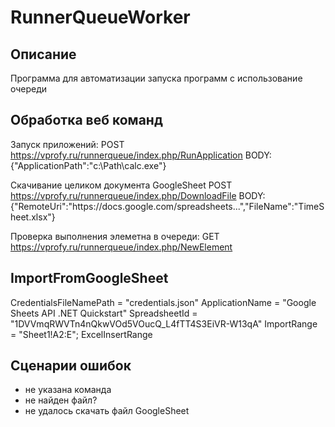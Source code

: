 # RunnerQueueWorker

## Описание
Программа для автоматизации запуска программ с использование очереди

## Обработка веб команд
Запуск приложений:
POST https://vprofy.ru/runnerqueue/index.php/RunApplication
BODY: {"ApplicationPath":"c:\\Path\\calc.exe"}

Скачивание целиком документа GoogleSheet
POST https://vprofy.ru/runnerqueue/index.php/DownloadFile
BODY:
{"RemoteUri":"https:\/\/docs.google.com\/spreadsheets\...","FileName":"TimeSheet.xlsx"}

Проверка выполнения элеметна в очереди:
GET https://vprofy.ru/runnerqueue/index.php/NewElement

ImportFromGoogleSheet
---------------------
CredentialsFileNamePath = "credentials.json"
ApplicationName = "Google Sheets API .NET Quickstart"
SpreadsheetId = "1DVVmqRWVTn4nQkwVOd5VOucQ_L4fTT4S3EiVR-W13qA"
ImportRange = "Sheet1!A2:E";
ExcelInsertRange

## Сценарии ошибок
- не указана команда
- не найден файл?
- не удалось скачать файл GoogleSheet
